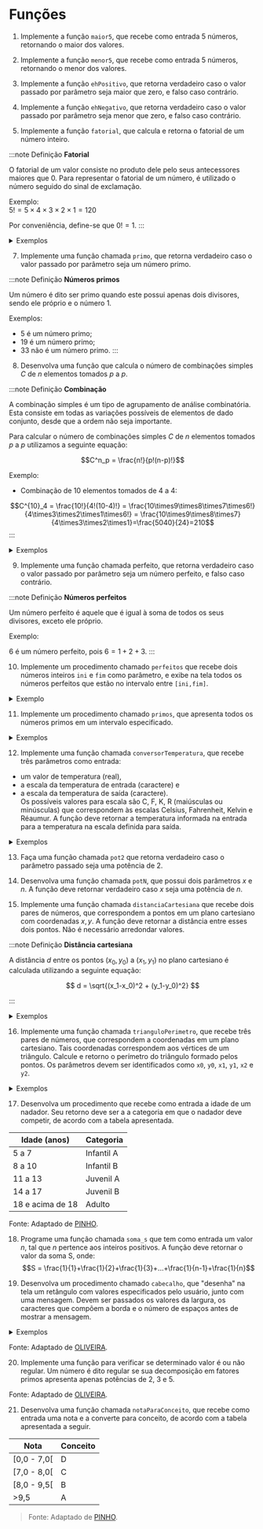 
# Funções
1. Implemente a função `maior5`, que recebe como entrada 5 números, retornando o maior dos valores.

2. Implemente a função `menor5`, que recebe como entrada 5 números, retornando o menor dos valores.

3. Implemente a função `ehPositivo`, que retorna verdadeiro caso o valor passado por parâmetro seja maior que zero, e falso caso contrário.

4. Implemente a função `ehNegativo`, que retorna verdadeiro caso o valor passado por parâmetro seja menor que zero, e falso caso contrário.

5. Implemente a função `fatorial`, que calcula e retorna o fatorial de um número inteiro.


:::note Definição
**Fatorial**

O fatorial de um valor consiste no produto dele pelo seus antecessores maiores que 0. Para representar o fatorial de um número, é utilizado o número seguido do sinal de exclamação.  

Exemplo:  
$5! = 5\times4\times3\times2\times1 = 120$

Por conveniência, define-se que $0! = 1$.
:::


<details>
  <summary>Exemplos</summary>

- Chamada:
```c
fatorial(5)
```
- Retorno:
```
120
```
------------------------------
- Chamada:
```c
fatorial(0)
```
- Retorno:
```
1
```

</details>

7. Implemente uma função chamada `primo`, que retorna verdadeiro caso o valor passado por parâmetro seja um número primo.

:::note Definição
**Números primos**

Um número é dito ser primo quando este possui apenas dois divisores, sendo ele próprio e o número $1$.

Exemplos:  
- 5 é um número primo;
- 19 é um número primo;
- 33 não é um número primo.
:::

8. Desenvolva uma função que calcula o número de combinações simples $C$ de $n$ elementos tomados $p$ a $p$.

:::note Definição
**Combinação**

A combinação simples é um tipo de agrupamento de análise combinatória. Esta consiste em todas as variações possíveis de elementos de dado conjunto, desde que a ordem não seja importante.

Para calcular o número de combinações simples $C$ de $n$ elementos tomados $p$ a $p$ utilizamos a seguinte equação:

$$C^n_p = \frac{n!}{p!(n-p)!}$$

Exemplo:  
- Combinação de 10 elementos tomados de 4 a 4:  

$$C^{10}_4 = \frac{10!}{4!(10-4)!} = \frac{10\times9\times8\times7\times6!}{4\times3\times2\times1\times6!} = \frac{10\times9\times8\times7}{4\times3\times2\times1}=\frac{5040}{24}=210$$
:::

<details>
  <summary>Exemplos</summary>

- Chamada:
```c
combinacao(10,4)
```
- Retorno:
```
210
```
----------
- Chamada:
```c
combinacao(7,2)
```
- Retorno:
```
21
```
----------
```c
combinacao(4,3)
```
- Retorno:
```
4
```

</details>

9. Implemente uma função chamada perfeito, que retorna verdadeiro caso o valor passado por
parâmetro seja um número perfeito, e falso caso contrário. 

:::note Definição
**Números perfeitos**

Um número perfeito é aquele que é igual à soma de todos os seus divisores, exceto ele próprio.  

Exemplo:  

$6$ é um número perfeito, pois $6=1+2+3$.
:::

10. Implemente um procedimento chamado `perfeitos` que recebe dois números inteiros `ini` e `fim` como parâmetro, e exibe na tela todos os números perfeitos que estão no intervalo entre `[ini,fim]`.

<details>
  <summary>Exemplo</summary>

- Chamada
```c
perfeitos(2,10)
```
- Saída
```
6
```
</details>

11. Implemente um procedimento chamado `primos`, que apresenta todos os números primos em um intervalo especificado.

<details>
  <summary>Exemplos</summary>

- Chamada
```c
primos(2,11)
```
- Saída
```
2
3
5
7
11
```

</details>

12. Implemente uma função chamada `conversorTemperatura`, que recebe três parâmetros como entrada: 
- um valor de temperatura (real), 
- a escala da temperatura de entrada (caractere) e 
- a escala da temperatura de saída (caractere).  
Os possíveis valores para escala são C, F, K, R (maiúsculas ou minúsculas) que correspondem às escalas Celsius, Fahrenheit, Kelvin e Réaumur. A função deve retornar a temperatura informada na entrada para a temperatura na escala definida para saída.

<details>
  <summary>Exemplos</summary>

- Chamada:
```c
converterTemperatura(100.0, 'C', 'K')
```
- Retorno:
```
373.15
```
retorna 373.15, pois 100º Celsius equivale a 273.15 Kelvin.

----------
- Chamada:
```c
converterTemperatura(22.0, 'R', 'c')
```
- Retorno:
```
27.5
```
Retorna 27.5, pois 22º Réaumur equivale a 27.5º Celsius.

</details>

13. Faça uma função chamada `pot2` que retorna verdadeiro caso o parâmetro passado seja uma potência de 2.

14. Desenvolva uma função chamada `potN`, que possui dois parâmetros $x$ e $n$. A função deve retornar verdadeiro caso $x$ seja uma potência de $n$.

15. Implemente uma função chamada `distanciaCartesiana` que recebe dois pares de números, que correspondem a pontos em um plano cartesiano com coordenadas $x,y$. A função deve retornar a distância entre esses dois pontos. Não é necessário arredondar valores.

:::note Definição
**Distância cartesiana**

A distância $d$ entre os pontos $(x_0, y_0)$ a $(x_1,y_1)$ no plano cartesiano é calculada utilizando a seguinte equação:

$$
d = \sqrt{(x_1-x_0)^2 + (y_1-y_0)^2}
$$

:::

<details>
  <summary>Exemplos</summary>

- Chamada:  

```c
distanciaCartesiana(0,0,0,1)
```

- Retorno:

```
1.0
```

Retorna $1.0$, pois a distância do ponto $(0,0)$ a $(0,1)$ é $1$.

----------

- Chamada:

```c
distanciaCartesiana(5,3,7,0)
```

- Retorno:

```
3.605551275463989
```

Retorna $3.605551275463989$, pois esta é a distância do ponto $(5,3)$ ao ponto $(7,0)$.

----------

- Chamada:

```c
distanciaCartesiana(3,0,6,4)
```

- Retorno:
```
5.0
```
Retorna $5.0$, pois a distância do ponto $(3,0)$ a $(6,4)$ é $5$.

</details>

16. Implemente uma função chamada `trianguloPerimetro`, que recebe três pares de números, que correspondem a coordenadas em um plano cartesiano. Tais coordenadas correspondem aos vértices de um triângulo. Calcule e retorno o perímetro do triângulo formado pelos pontos. Os parâmetros devem ser identificados como `x0`, `y0`, `x1`, `y1`, `x2` e `y2`.

<details>
  <summary>Exemplos</summary>

- Chamada:

```c
trianguloPerimetro(0,0,1,1,1,0)
```

- Retorno:

```
3.414213562373095
```

Retorna $3.414213562373095$, pois é o perímetro do triângulo formado pelos pontos $(0,0)$, $(1,1)$ e $(1,0)$.

----------

- Chamada:
```c
trianguloPerimetro(0,0,3,4,3,0) 
```
- Retorno:
```
12.0
```
Retorna $12.0$, pois é o perímetro do triângulo formado pelos pontos $(0,0)$, $(3,4)$ e $(3,0)$

</details>


17. Desenvolva um procedimento que recebe como entrada a idade de um nadador. Seu retorno deve ser a a categoria em que o nadador deve competir, de acordo com a tabela apresentada.

|Idade (anos)|Categoria|
|------------|---------|
|5 a 7| Infantil A|
|8 a 10|Infantil B|
|11 a 13| Juvenil A|
|14 a 17| Juvenil B|
|18 e acima de 18| Adulto|

Fonte: Adaptado de [PINHO](https://www.inf.pucrs.br/~pinho/LaproI/Exercicios/Funcoes/lista.htm).  


18. Programe uma função chamada `soma_s` que tem como entrada um valor $n$, tal que $n$ pertence aos inteiros positivos. A função deve retornar o valor da soma S, onde:
$$S = \frac{1}{1}+\frac{1}{2}+\frac{1}{3}+...+\frac{1}{n-1}+\frac{1}{n}$$

19. Desenvolva um procedimento chamado `cabecalho`, que "desenha" na tela um retângulo com valores especificados pelo usuário, junto com uma mensagem. Devem ser passados os valores da largura, os caracteres que compõem a borda e o número de espaços antes de mostrar a mensagem.


<details>
  <summary>Exemplos</summary>

- Entrada:
    - Mensagem= "Olá, Turma."
    - Espacos=4
    - Largura=25
    - Borda="X"
- Chamada:
```c
cabecalho("Olá, Turma.", 4, 25, "X");
```
- Saída:
```
XXXXXXXXXXXXXXXXXXXXXXXXX
    Olá, Turma.
XXXXXXXXXXXXXXXXXXXXXXXXX
```

--------------------

- Chamada:
```c
cabecalho("Tchau!", 1, 8, "#");
```
- Saída:
```
########
 Tchau!
########
```

</details>

Fonte: Adaptado de [OLIVEIRA](http://professor.pucgoias.edu.br/SiteDocente/admin/arquivosUpload/17504/material/cmp1048-lista_exercicios-01.pdf).


20. Implemente uma função para verificar se determinado valor é ou não regular. Um número é dito regular se sua decomposição em fatores primos apresenta apenas potências de 2, 3 e 5.

Fonte: Adaptado de [OLIVEIRA](http://professor.pucgoias.edu.br/SiteDocente/admin/arquivosUpload/17504/material/cmp1048-lista_exercicios-01.pdf).  


21. Desenvolva uma função chamada `notaParaConceito`, que recebe como entrada uma nota e a converte para conceito, de acordo com a tabela apresentada a seguir.

|Nota|Conceito|
|----|--------|
|[0,0 - 7,0[|D|
|[7,0 - 8,0[|C|
|[8,0 - 9,5[|B|
|>9,5|A|

> Fonte: Adaptado de [PINHO](https://www.inf.pucrs.br/~pinho/LaproI/Exercicios/Funcoes/lista.htm).

